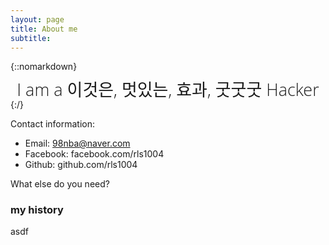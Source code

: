 ```yaml
---
layout: page
title: About me
subtitle: 
---
```


{::nomarkdown}

<script src="/js/jquery-1.11.2.min.js"></script>
<script src="/js/morphext.min.js" type="text/javascript"></script>
<link rel="stylesheet" href="/css/morphext.css"></link>
<link rel="stylesheet" href="/css/animate.css"></link>
<script>
$(document).ready(function(){

  $("#js-rotating").Morphext({
    animation: "flip",
    separator: ",",
    speed: 2000
  });
});
</script>
<center>
<font style="font-size: 27px; line-height: 1.1; display: block; font-family: 'Open Sans', 'Helvetica Neue', Helvetica, Arial, sans-serif; font-weight: 300; margin: 10px 0 0;">I am a <span id="js-rotating">이것은, 멋있는, 효과, 굿굿굿</span> Hacker</font>
</center>
{:/}


Contact information:

- Email: 98nba@naver.com
- Facebook: facebook.com/rls1004
- Github: github.com/rls1004

What else do you need?

### my history

asdf
